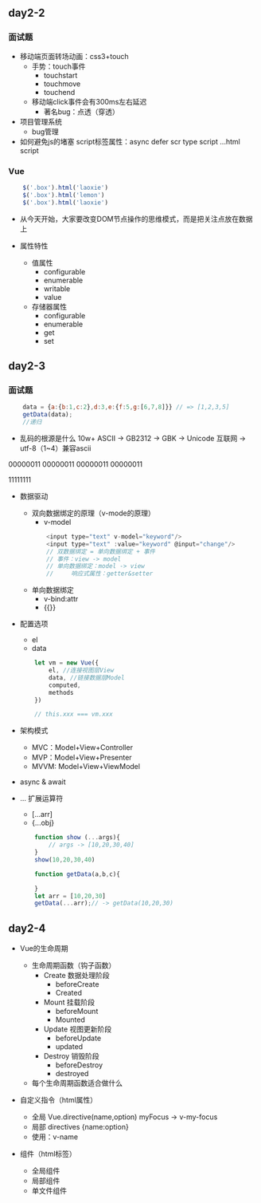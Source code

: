 ## day2-2

### 面试题
* 移动端页面转场动画：css3+touch
    * 手势：touch事件
        * touchstart
        * touchmove
        * touchend
    * 移动端click事件会有300ms左右延迟
        * 著名bug：点透（穿透）
* 项目管理系统
    * bug管理
* 如何避免js的堵塞
    script标签属性：async defer 
        scr type
    script  
    <body>
        ...html
    script
    </body>


### Vue
```js
    $('.box').html('laoxie')
    $('.box').html('lemon')
    $('.box').html('laoxie')
```
* 从今天开始，大家要改变DOM节点操作的思维模式，而是把关注点放在数据上

* 属性特性
    * 值属性
        * configurable
        * enumerable
        * writable
        * value
    * 存储器属性
        * configurable
        * enumerable
        * get
        * set

## day2-3

### 面试题
```js
    data = {a:{b:1,c:2},d:3,e:{f:5,g:[6,7,8]}} // => [1,2,3,5]
    getData(data);
    //递归
```
* 乱码的根源是什么
10w+
ASCII   ->  GB2312 -> GBK   ->  Unicode
互联网 -> utf-8（1~4）兼容ascii

00000011 00000011 00000011 00000011

11111111


* 数据驱动
    * 双向数据绑定的原理（v-mode的原理）
        * v-model
        ```js
            <input type="text" v-model="keyword"/>
            <input type="text" :value="keyword" @input="change"/>
            // 双数据绑定 = 单向数据绑定 + 事件
            // 事件：view -> model
            // 单向数据绑定：model -> view
            //     响应式属性：getter&setter
        ```
    * 单向数据绑定
        * v-bind:attr
        * {{}}
* 配置选项
    * el
    * data
    ```js
        let vm = new Vue({
            el, //连接视图层View
            data, //链接数据层Model
            computed,
            methods
        })

        // this.xxx === vm.xxx
    ```
* 架构模式
    * MVC：Model+View+Controller
    * MVP：Model+View+Presenter
    * MVVM: Model+View+ViewModel

* async & await
* ... 扩展运算符
    * [...arr]
    * {...obj}
    ```js
        function show (...args){
            // args -> [10,20,30,40]
        }
        show(10,20,30,40)

        function getData(a,b,c){

        }
        let arr = [10,20,30]
        getData(...arr);// -> getData(10,20,30)
    ```

## day2-4
* Vue的生命周期
    * 生命周期函数（钩子函数）
        * Create 数据处理阶段
            * beforeCreate
            * Created
        * Mount 挂载阶段
            * beforeMount
            * Mounted
        * Update 视图更新阶段
            * beforeUpdate
            * updated
        * Destroy 销毁阶段
            * beforeDestroy
            * destroyed
    * 每个生命周期函数适合做什么

* 自定义指令（html属性）
    * 全局
        Vue.directive(name,option)
        myFocus -> v-my-focus
    * 局部
        directives {name:option}
    * 使用：v-name

* 组件（html标签）
    * 全局组件
    * 局部组件
    * 单文件组件
